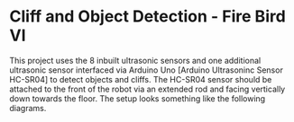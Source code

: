 # Cliff and Object Detection - Fire Bird VI
This project uses the 8 inbuilt ultrasonic sensors and one additional ultrasonic sensor interfaced via Arduino Uno [Arduino Ultrasoninc Sensor HC-SR04] to detect objects and cliffs. The HC-SR04 sensor should be attached to the front of the robot via an extended rod and facing vertically down towards the floor. The setup looks something like the following diagrams.
